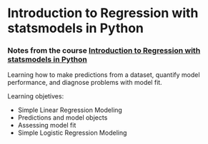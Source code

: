# **Introduction to Regression with statsmodels in Python**

### Notes from the course [Introduction to Regression with statsmodels in Python](https://www.datacamp.com/courses/introduction-to-regression-with-statsmodels-in-python)

Learning how to make predictions from a dataset, quantify model performance, and diagnose problems with model fit.

Learning objetives:
+ Simple Linear Regression Modeling 
+ Predictions and model objects
+ Assessing model fit
+ Simple Logistic Regression Modeling

